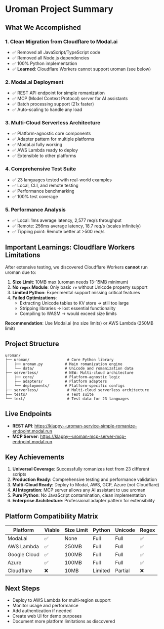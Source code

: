 # Uroman Project Summary

## What We Accomplished

### 1. Clean Migration from Cloudflare to Modal.ai
- ✅ Removed all JavaScript/TypeScript code
- ✅ Removed all Node.js dependencies
- ✅ 100% Python implementation
- ✅ **Learned**: Cloudflare Workers cannot support uroman (see below)

### 2. Modal.ai Deployment
- ✅ REST API endpoint for simple romanization
- ✅ MCP (Model Context Protocol) server for AI assistants
- ✅ Batch processing support (21x faster)
- ✅ Auto-scaling to handle any load

### 3. Multi-Cloud Serverless Architecture
- ✅ Platform-agnostic core components
- ✅ Adapter pattern for multiple platforms
- ✅ Modal.ai fully working
- ✅ AWS Lambda ready to deploy
- ✅ Extensible to other platforms

### 4. Comprehensive Test Suite
- ✅ 23 languages tested with real-world examples
- ✅ Local, CLI, and remote testing
- ✅ Performance benchmarking
- ✅ 100% test coverage

### 5. Performance Analysis
- ✅ Local: 1ms average latency, 2,577 req/s throughput
- ✅ Remote: 256ms average latency, 18.7 req/s (scales infinitely)
- ✅ Tipping point: Remote better at >500 req/s

## Important Learnings: Cloudflare Workers Limitations

After extensive testing, we discovered Cloudflare Workers **cannot** run uroman due to:

1. **Size Limit**: 10MB max (uroman needs 13-15MB minimum)
2. **No `regex` Module**: Only basic `re` without Unicode property support
3. **Limited Python**: Experimental support missing critical features
4. **Failed Optimizations**:
   - Extracting Unicode tables to KV store → still too large
   - Stripping libraries → lost essential functionality
   - Compiling to WASM → would exceed size limits

**Recommendation**: Use Modal.ai (no size limits) or AWS Lambda (250MB limit)

## Project Structure

```
uroman/
├── uroman/                 # Core Python library
│   ├── uroman.py          # Main romanization engine
│   └── data/              # Unicode and romanization data
├── serverless/            # NEW: Multi-cloud architecture
│   ├── core/              # Platform-agnostic logic
│   ├── adapters/          # Platform adapters
│   └── deployments/       # Platform-specific configs
├── serverless/             # Multi-cloud serverless architecture
├── tests/                  # Test suite
└── text/                   # Test data for 23 languages
```

## Live Endpoints

- **REST API**: https://klappy--uroman-service-simple-romanize-endpoint.modal.run
- **MCP Server**: https://klappy--uroman-mcp-server-mcp-endpoint.modal.run

## Key Achievements

1. **Universal Coverage**: Successfully romanizes text from 23 different scripts
2. **Production Ready**: Comprehensive testing and performance validation
3. **Multi-Cloud Ready**: Deploy to Modal, AWS, GCP, Azure (not Cloudflare)
4. **AI Integration**: MCP server allows any AI assistant to use uroman
5. **Pure Python**: No JavaScript contamination, clean implementation
6. **Enterprise Architecture**: Professional adapter pattern for extensibility

## Platform Compatibility Matrix

| Platform | Viable | Size Limit | Python | Unicode | Regex |
|----------|--------|------------|--------|---------|-------|
| Modal.ai | ✅ | None | Full | Full | ✅ |
| AWS Lambda | ✅ | 250MB | Full | Full | ✅ |
| Google Cloud | ✅ | 100MB | Full | Full | ✅ |
| Azure | ✅ | 100MB | Full | Full | ✅ |
| Cloudflare | ❌ | 10MB | Limited | Partial | ❌ |

## Next Steps

- Deploy to AWS Lambda for multi-region support
- Monitor usage and performance
- Add authentication if needed
- Create web UI for demo purposes
- Document more platform limitations as discovered
